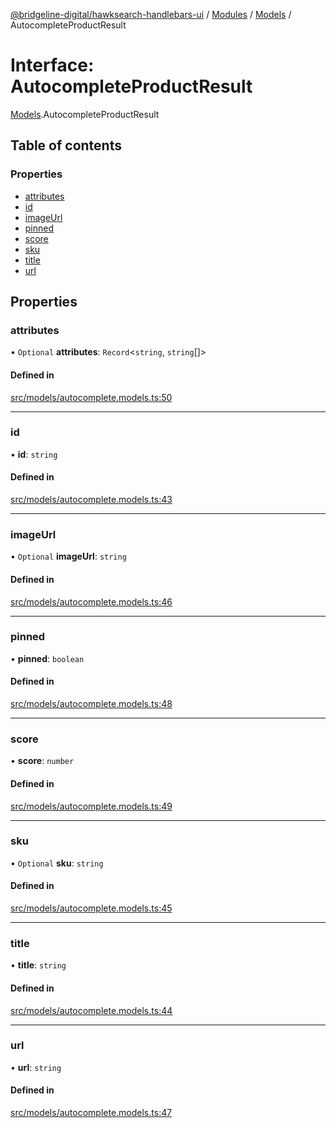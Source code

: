 [@bridgeline-digital/hawksearch-handlebars-ui](../README.md) / [Modules](../modules.md) / [Models](../modules/Models.md) / AutocompleteProductResult

# Interface: AutocompleteProductResult

[Models](../modules/Models.md).AutocompleteProductResult

## Table of contents

### Properties

- [attributes](Models.AutocompleteProductResult.md#attributes)
- [id](Models.AutocompleteProductResult.md#id)
- [imageUrl](Models.AutocompleteProductResult.md#imageurl)
- [pinned](Models.AutocompleteProductResult.md#pinned)
- [score](Models.AutocompleteProductResult.md#score)
- [sku](Models.AutocompleteProductResult.md#sku)
- [title](Models.AutocompleteProductResult.md#title)
- [url](Models.AutocompleteProductResult.md#url)

## Properties

### attributes

• `Optional` **attributes**: `Record`<`string`, `string`[]\>

#### Defined in

[src/models/autocomplete.models.ts:50](https://bitbucket.org/bridgelinedigital/frontend-handlebars-ui/src/db3ebfe/src/models/autocomplete.models.ts#lines-50)

___

### id

• **id**: `string`

#### Defined in

[src/models/autocomplete.models.ts:43](https://bitbucket.org/bridgelinedigital/frontend-handlebars-ui/src/db3ebfe/src/models/autocomplete.models.ts#lines-43)

___

### imageUrl

• `Optional` **imageUrl**: `string`

#### Defined in

[src/models/autocomplete.models.ts:46](https://bitbucket.org/bridgelinedigital/frontend-handlebars-ui/src/db3ebfe/src/models/autocomplete.models.ts#lines-46)

___

### pinned

• **pinned**: `boolean`

#### Defined in

[src/models/autocomplete.models.ts:48](https://bitbucket.org/bridgelinedigital/frontend-handlebars-ui/src/db3ebfe/src/models/autocomplete.models.ts#lines-48)

___

### score

• **score**: `number`

#### Defined in

[src/models/autocomplete.models.ts:49](https://bitbucket.org/bridgelinedigital/frontend-handlebars-ui/src/db3ebfe/src/models/autocomplete.models.ts#lines-49)

___

### sku

• `Optional` **sku**: `string`

#### Defined in

[src/models/autocomplete.models.ts:45](https://bitbucket.org/bridgelinedigital/frontend-handlebars-ui/src/db3ebfe/src/models/autocomplete.models.ts#lines-45)

___

### title

• **title**: `string`

#### Defined in

[src/models/autocomplete.models.ts:44](https://bitbucket.org/bridgelinedigital/frontend-handlebars-ui/src/db3ebfe/src/models/autocomplete.models.ts#lines-44)

___

### url

• **url**: `string`

#### Defined in

[src/models/autocomplete.models.ts:47](https://bitbucket.org/bridgelinedigital/frontend-handlebars-ui/src/db3ebfe/src/models/autocomplete.models.ts#lines-47)
